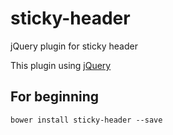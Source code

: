 # sticky-header
jQuery plugin for sticky header

This plugin using [jQuery](https://jquery.com/)

## For beginning
```
bower install sticky-header --save
```
